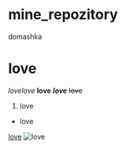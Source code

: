 # mine_repozitory
domashka
# love
*lovelove*
**love**
**_love_**
~~love~~
1. love
* love

[love](https://www.yandex.ru/)
![love](https://pp.userapi.com/c846018/v846018593/174c1f/S4kdqr6VVGE.jpg)
